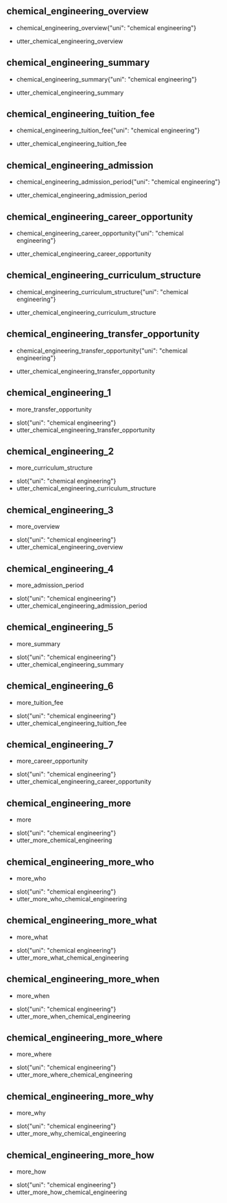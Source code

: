 ## chemical_engineering_overview
* chemical_engineering_overview{"uni": "chemical engineering"}
- utter_chemical_engineering_overview

## chemical_engineering_summary
* chemical_engineering_summary{"uni": "chemical engineering"}
- utter_chemical_engineering_summary

## chemical_engineering_tuition_fee
* chemical_engineering_tuition_fee{"uni": "chemical engineering"}
- utter_chemical_engineering_tuition_fee

## chemical_engineering_admission
* chemical_engineering_admission_period{"uni": "chemical engineering"}
- utter_chemical_engineering_admission_period

## chemical_engineering_career_opportunity
* chemical_engineering_career_opportunity{"uni": "chemical engineering"}
- utter_chemical_engineering_career_opportunity

## chemical_engineering_curriculum_structure
* chemical_engineering_curriculum_structure{"uni": "chemical engineering"}
- utter_chemical_engineering_curriculum_structure

## chemical_engineering_transfer_opportunity
* chemical_engineering_transfer_opportunity{"uni": "chemical engineering"}
- utter_chemical_engineering_transfer_opportunity

## chemical_engineering_1
* more_transfer_opportunity
- slot{"uni": "chemical engineering"}
- utter_chemical_engineering_transfer_opportunity

## chemical_engineering_2
* more_curriculum_structure
- slot{"uni": "chemical engineering"}
- utter_chemical_engineering_curriculum_structure

## chemical_engineering_3
* more_overview
- slot{"uni": "chemical engineering"}
- utter_chemical_engineering_overview

## chemical_engineering_4
* more_admission_period
- slot{"uni": "chemical engineering"}
- utter_chemical_engineering_admission_period

## chemical_engineering_5
* more_summary
- slot{"uni": "chemical engineering"}
- utter_chemical_engineering_summary

## chemical_engineering_6
* more_tuition_fee
- slot{"uni": "chemical engineering"}
- utter_chemical_engineering_tuition_fee

## chemical_engineering_7
* more_career_opportunity
- slot{"uni": "chemical engineering"}
- utter_chemical_engineering_career_opportunity

## chemical_engineering_more
* more
- slot{"uni": "chemical engineering"}
- utter_more_chemical_engineering

## chemical_engineering_more_who
* more_who
- slot{"uni": "chemical engineering"}
- utter_more_who_chemical_engineering

## chemical_engineering_more_what
* more_what
- slot{"uni": "chemical engineering"}
- utter_more_what_chemical_engineering

## chemical_engineering_more_when
* more_when
- slot{"uni": "chemical engineering"}
- utter_more_when_chemical_engineering

## chemical_engineering_more_where
* more_where
- slot{"uni": "chemical engineering"}
- utter_more_where_chemical_engineering

## chemical_engineering_more_why
* more_why
- slot{"uni": "chemical engineering"}
- utter_more_why_chemical_engineering

## chemical_engineering_more_how
* more_how
- slot{"uni": "chemical engineering"}
- utter_more_how_chemical_engineering
